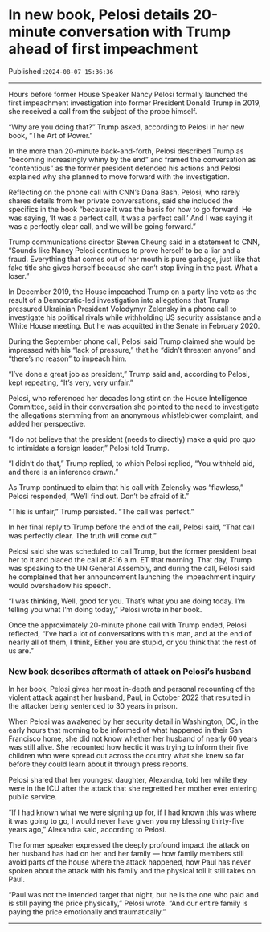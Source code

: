 # In new book, Pelosi details 20-minute conversation with Trump ahead of first impeachment

Published :`2024-08-07 15:36:36`

---

Hours before former House Speaker Nancy Pelosi formally launched the first impeachment investigation into former President Donald Trump in 2019, she received a call from the subject of the probe himself.

“Why are you doing that?” Trump asked, according to Pelosi in her new book, “The Art of Power.”

In the more than 20-minute back-and-forth, Pelosi described Trump as “becoming increasingly whiny by the end” and framed the conversation as “contentious” as the former president defended his actions and Pelosi explained why she planned to move forward with the investigation.

Reflecting on the phone call with CNN’s Dana Bash, Pelosi, who rarely shares details from her private conversations, said she included the specifics in the book “because it was the basis for how to go forward. He was saying, ‘It was a perfect call, it was a perfect call.’ And I was saying it was a perfectly clear call, and we will be going forward.”

Trump communications director Steven Cheung said in a statement to CNN, “Sounds like Nancy Pelosi continues to prove herself to be a liar and a fraud. Everything that comes out of her mouth is pure garbage, just like that fake title she gives herself because she can’t stop living in the past. What a loser.”

In December 2019, the House impeached Trump on a party line vote as the result of a Democratic-led investigation into allegations that Trump pressured Ukrainian President Volodymyr Zelensky in a phone call to investigate his political rivals while withholding US security assistance and a White House meeting. But he was acquitted in the Senate in February 2020.

During the September phone call, Pelosi said Trump claimed she would be impressed with his “lack of pressure,” that he “didn’t threaten anyone” and “there’s no reason” to impeach him.

“I’ve done a great job as president,” Trump said and, according to Pelosi, kept repeating, “It’s very, very unfair.”

Pelosi, who referenced her decades long stint on the House Intelligence Committee, said in their conversation she pointed to the need to investigate the allegations stemming from an anonymous whistleblower complaint, and added her perspective.

“I do not believe that the president (needs to directly) make a quid pro quo to intimidate a foreign leader,” Pelosi told Trump.

“I didn’t do that,” Trump replied, to which Pelosi replied, “You withheld aid, and there is an inference drawn.”

As Trump continued to claim that his call with Zelensky was “flawless,” Pelosi responded, “We’ll find out. Don’t be afraid of it.”

“This is unfair,” Trump persisted. “The call was perfect.”

In her final reply to Trump before the end of the call, Pelosi said, “That call was perfectly clear. The truth will come out.”

Pelosi said she was scheduled to call Trump, but the former president beat her to it and placed the call at 8:16 a.m. ET that morning. That day, Trump was speaking to the UN General Assembly, and during the call, Pelosi said he complained that her announcement launching the impeachment inquiry would overshadow his speech.

“I was thinking, Well, good for you. That’s what you are doing today. I’m telling you what I’m doing today,” Pelosi wrote in her book.

Once the approximately 20-minute phone call with Trump ended, Pelosi reflected, “I’ve had a lot of conversations with this man, and at the end of nearly all of them, I think, Either you are stupid, or you think that the rest of us are.”

### New book describes aftermath of attack on Pelosi’s husband

In her book, Pelosi gives her most in-depth and personal recounting of the violent attack against her husband, Paul, in October 2022 that resulted in the attacker being sentenced to 30 years in prison.

When Pelosi was awakened by her security detail in Washington, DC, in the early hours that morning to be informed of what happened in their San Francisco home, she did not know whether her husband of nearly 60 years was still alive. She recounted how hectic it was trying to inform their five children who were spread out across the country what she knew so far before they could learn about it through press reports.

Pelosi shared that her youngest daughter, Alexandra, told her while they were in the ICU after the attack that she regretted her mother ever entering public service.

“If I had known what we were signing up for, if I had known this was where it was going to go, I would never have given you my blessing thirty-five years ago,” Alexandra said, according to Pelosi.

The former speaker expressed the deeply profound impact the attack on her husband has had on her and her family — how family members still avoid parts of the house where the attack happened, how Paul has never spoken about the attack with his family and the physical toll it still takes on Paul.

“Paul was not the intended target that night, but he is the one who paid and is still paying the price physically,” Pelosi wrote. “And our entire family is paying the price emotionally and traumatically.”

---

